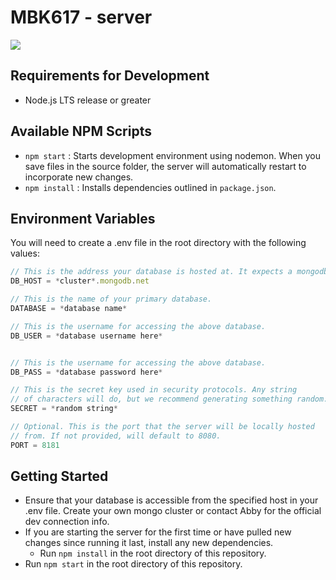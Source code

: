 # MBK617 - server
<a href="https://codeclimate.com/github/MBK617/server/maintainability"><img src="https://api.codeclimate.com/v1/badges/4ab70749ba56f0c6bb9a/maintainability" /></a>
## Requirements for Development
* Node.js LTS release or greater

## Available NPM Scripts
* `npm start` : Starts development environment using nodemon. When you save files in the source folder, the server will automatically restart to incorporate new changes.
* `npm install` : Installs dependencies outlined in `package.json`.

## Environment Variables
You will need to create a .env file in the root directory with the following values:
```js
// This is the address your database is hosted at. It expects a mongodb url.
DB_HOST = *cluster*.mongodb.net

// This is the name of your primary database.
DATABASE = *database name*

// This is the username for accessing the above database.
DB_USER = *database username here*


// This is the username for accessing the above database.
DB_PASS = *database password here*

// This is the secret key used in security protocols. Any string 
// of characters will do, but we recommend generating something random. 
SECRET = *random string*

// Optional. This is the port that the server will be locally hosted 
// from. If not provided, will default to 8080.
PORT = 8181
```

## Getting Started
* Ensure that your database is accessible from the specified host in your .env file. Create your own mongo cluster or contact Abby for the official dev connection info.
* If you are starting the server for the first time or have pulled new changes since running it last, install any new dependencies. 
  * Run `npm install` in the root directory of this repository.
* Run `npm start` in the root directory of this repository.
